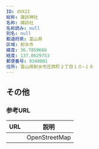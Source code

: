 ```yaml
---
ID: dVX2I
総称: 諏訪神社
名称: 諏訪社
名称読み: null
別名: null
都道府県: 富山県
区域: 射水市
緯度: 36.7859666
経度: 137.0629753
郵便番号: 9340001
住所: 富山県射水市庄西町２丁目１０−１８
---
```


## その他

### 参考URL

| URL | 説明          |
| --- | ------------- |
|     | OpenStreetMap |

